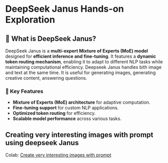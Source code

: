 # DeepSeek Janus Hands-on Exploration  

## 🧐 What is DeepSeek Janus?  
DeepSeek Janus is a **multi-expert Mixture of Experts (MoE) model** designed for **efficient inference and fine-tuning**. It features a **dynamic token routing mechanism**, enabling it to adapt to different NLP tasks while maintaining computational efficiency.  Deepseek Janus handles bith image and text at the same time. It is useful for generating images, generating creative content, answering questions.

### 🔹 Key Features  
- **Mixture of Experts (MoE) architecture** for adaptive computation.  
- **Fine-tuning support** for custom NLP applications.  
- **Optimized token routing** for efficiency.  
- **Scalable model performance** across various tasks.

## Creating very interesting images with prompt using deepseek Janus

   Colab: [Create very interesting images with prompt](https://colab.research.google.com/drive/1hYcv9058Zz7FJKvE8ETMlBU39gD_WP6h?usp=sharing)
